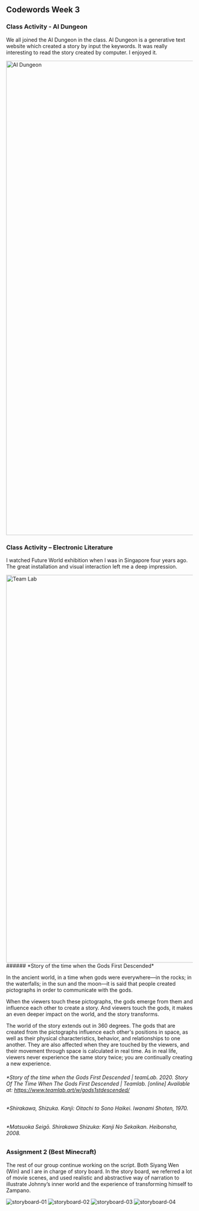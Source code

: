 ## Codewords Week 3
### Class Activity - AI Dungeon
We all joined the AI Dungeon in the class. AI Dungeon is a generative text website which created a story by input the keywords. It was really interesting to read the story created by computer. I enjoyed it. 

<img width="1276" alt="AI Dungeon" src="https://user-images.githubusercontent.com/68985217/92239899-14210180-eeff-11ea-86c7-23498b9a251a.png">

### Class Activity – Electronic Literature
I watched Future World exhibition when I was in Singapore four years ago. The great installation and visual interaction left me a deep impression. 

<img width="1043" alt="Team Lab" src="https://user-images.githubusercontent.com/68985217/92239961-2e5adf80-eeff-11ea-8e2b-415d905ed5e5.png">
###### *Story of the time when the Gods First Descended*

In the ancient world, in a time when gods were everywhere—in the rocks; in the waterfalls; in the sun and the moon—it is said that people created pictographs in order to communicate with the gods.

When the viewers touch these pictographs, the gods emerge from them and influence each other to create a story. And viewers touch the gods, it makes an even deeper impact on the world, and the story transforms.

The world of the story extends out in 360 degrees. The gods that are created from the pictographs influence each other's positions in space, as well as their physical characteristics, behavior, and relationships to one another. They are also affected when they are touched by the viewers, and their movement through space is calculated in real time. As in real life, viewers never experience the same story twice; you are continually creating a new experience.

###### *Story of the time when the Gods First Descended | teamLab. 2020. Story Of The Time When The Gods First Descended | Teamlab. [online] Available at: <https://www.teamlab.art/w/gods1stdescended/> 
###### *Shirakawa, Shizuka. Kanji: Oitachi to Sono Haikei. Iwanami Shoten, 1970.
###### *Matsuoka Seigō. Shirakawa Shizuka: Kanji No Sekaikan. Heibonsha, 2008.

### Assignment 2 (Best Minecraft)
The rest of our group continue working on the script. Both Siyang Wen (Win) and I are in charge of story board. In the story board, we referred a lot of movie scenes, and used realistic and abstractive way of narration to illustrate Johnny’s inner world and the experience of transforming himself to Zampano.

![storyboard-01](https://user-images.githubusercontent.com/68985217/92240129-72e67b00-eeff-11ea-958b-d3fcca0890bd.jpg)
![storyboard-02](https://user-images.githubusercontent.com/68985217/92240270-ad501800-eeff-11ea-9a28-9809ce42a8d3.jpg)
![storyboard-03](https://user-images.githubusercontent.com/68985217/92240338-cf499a80-eeff-11ea-885e-b6f547b192c3.jpg)
![storyboard-04](https://user-images.githubusercontent.com/68985217/92240342-d07ac780-eeff-11ea-843d-bddc27e3c200.jpg)
